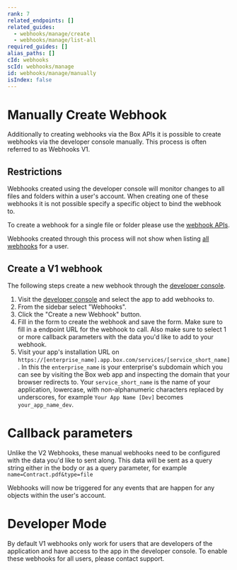 ```yaml
---
rank: 7
related_endpoints: []
related_guides:
  - webhooks/manage/create
  - webhooks/manage/list-all
required_guides: []
alias_paths: []
cId: webhooks
scId: webhooks/manage
id: webhooks/manage/manually
isIndex: false
---
```


# Manually Create Webhook

Additionally to creating webhooks via the Box APIs it is possible to
create  webhooks via the developer console manually. This process is
often referred to as Webhooks V1.

## Restrictions

Webhooks created using the developer console will monitor changes to all
files and folders within a user's account. When creating one of these webhooks
it is not possible specify a specific object to bind the webhook to.

To create a webhook for a single file or folder please use the
[webhook APIs][create_webhook].

<Message type='warning'>

Webhooks created through this process will not show when listing
[all webhooks][list_webhooks] for a user.

</Message>

## Create a V1 webhook

The following steps create a new webhook through the [developer console][devconsole].

1. Visit the [developer console][devconsole] and select the app to add webhooks to.
2. From the sidebar select "Webhooks".
3. Click the "Create a new Webhook" button.
4. Fill in the form to create the webhook and save the form. Make sure to fill
in a endpoint URL for the webhook to call. Also make sure to select 1 or more
callback parameters with the data you'd like to add to your webhook.
5. Visit your app's installation URL on
`https://[enterprise_name].app.box.com/services/[service_short_name]`. In
this the `enterprise_name` is your enterprise's subdomain which you can see
by visiting the Box web app and inspecting the domain that your browser
redirects to. Your `service_short_name` is the name of your
application, lowercase, with non-alphanumeric characters replaced by
underscores, for example `Your App Name [Dev]` becomes `your_app_name_dev`.

<Message type='warning'>

# Callback parameters

Unlike the V2 Webhooks, these manual webhooks need to be configured with the
data you'd like to sent along. This data will be sent as a query string either
in the body or as a query parameter, for example `name=Contract.pdf&type=file`

</Message>

Webhooks will now be triggered for any events that are happen for any objects
within the user's account.

<Message type='error'>

# Developer Mode

By default V1 webhooks only work for users that are developers of the
application and have access to the app in the developer console. To enable
these webhooks for all users, please contact support.

</Message>

[devconsole]: https://app.box.com/developers/console
[list_webhooks]: guide://webhooks/manage/list-all
[create_webhook]: guide://webhooks/manage/for-file
